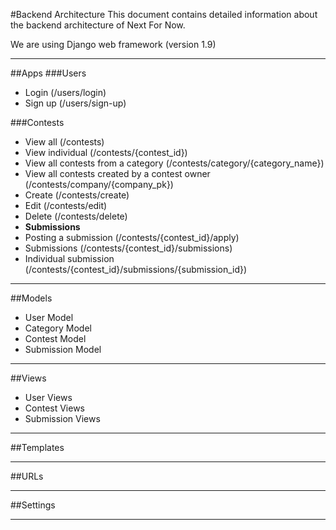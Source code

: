 #Backend Architecture
This document contains detailed information about the backend architecture of Next For Now.

We are using Django web framework (version 1.9)

---

##Apps
###Users
- Login (/users/login)
- Sign up (/users/sign-up)

###Contests
- View all (/contests)
- View individual (/contests/{contest_id})
- View all contests from a category (/contests/category/{category_name})
- View all contests created by a contest owner (/contests/company/{company_pk})
- Create (/contests/create)
- Edit (/contests/edit)
- Delete (/contests/delete)
- **Submissions**
- Posting a submission (/contests/{contest_id}/apply)
- Submissions (/contests/{contest_id}/submissions)
- Individual submission (/contests/{contest_id}/submissions/{submission_id})

---

##Models
- User Model
- Category Model
- Contest Model
- Submission Model

---

##Views
- User Views
- Contest Views
- Submission Views
---

##Templates

---

##URLs

---

##Settings

---